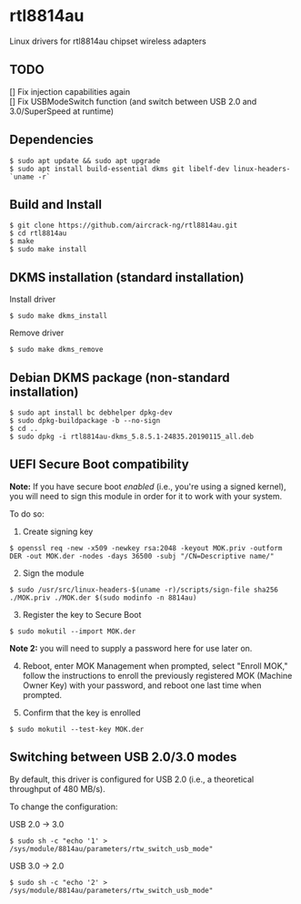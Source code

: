 # rtl8814au
Linux drivers for rtl8814au chipset wireless adapters


## TODO
[] Fix injection capabilities again\
[] Fix USBModeSwitch function (and switch between USB 2.0 and 3.0/SuperSpeed at runtime)


## Dependencies
```
$ sudo apt update && sudo apt upgrade
$ sudo apt install build-essential dkms git libelf-dev linux-headers-`uname -r`
```


## Build and Install
```
$ git clone https://github.com/aircrack-ng/rtl8814au.git
$ cd rtl8814au
$ make
$ sudo make install
```


## DKMS installation (standard installation)
Install driver
```
$ sudo make dkms_install
```
Remove driver
```
$ sudo make dkms_remove
```


## Debian DKMS package (non-standard installation)
```
$ sudo apt install bc debhelper dpkg-dev
$ sudo dpkg-buildpackage -b --no-sign
$ cd ..
$ sudo dpkg -i rtl8814au-dkms_5.8.5.1-24835.20190115_all.deb
```


## UEFI Secure Boot compatibility
**Note:** If you have secure boot *enabled* (i.e., you're using a signed kernel), you will need to sign this module in order for it to work with your system.

To do so:

1. Create signing key
```
$ openssl req -new -x509 -newkey rsa:2048 -keyout MOK.priv -outform DER -out MOK.der -nodes -days 36500 -subj "/CN=Descriptive name/"
```

2. Sign the module
```
$ sudo /usr/src/linux-headers-$(uname -r)/scripts/sign-file sha256 ./MOK.priv ./MOK.der $(sudo modinfo -n 8814au)
```

3. Register the key to Secure Boot
```
$ sudo mokutil --import MOK.der
```
**Note 2:** you will need to supply a password here for use later on.

4. Reboot, enter MOK Management when prompted, select "Enroll MOK," follow the instructions to enroll the previously registered MOK (Machine Owner Key) with your password, and reboot one last time when prompted.

5. Confirm that the key is enrolled
```
$ sudo mokutil --test-key MOK.der
```


## Switching between USB 2.0/3.0 modes
By default, this driver is configured for USB 2.0 (i.e., a theoretical throughput of 480 MB/s).

To change the configuration:

USB 2.0 -> 3.0
```
$ sudo sh -c "echo '1' > /sys/module/8814au/parameters/rtw_switch_usb_mode"
```

USB 3.0 -> 2.0
```
$ sudo sh -c "echo '2' > /sys/module/8814au/parameters/rtw_switch_usb_mode"
```
